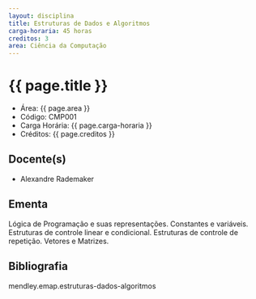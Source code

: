 ```yaml
---
layout: disciplina
title: Estruturas de Dados e Algoritmos
carga-horaria: 45 horas
creditos: 3
area: Ciência da Computação
---
```


# {{ page.title }}

- Área: {{ page.area }} 
- Código: CMP001
- Carga Horária: {{ page.carga-horaria }}
- Créditos: {{ page.creditos }}

## Docente(s)

- Alexandre Rademaker

## Ementa

Lógica de Programação e suas representações. Constantes e variáveis.
Estruturas de controle linear e condicional. Estruturas de controle de
repetição. Vetores e Matrizes.

## Bibliografia

mendley.emap.estruturas-dados-algoritmos

